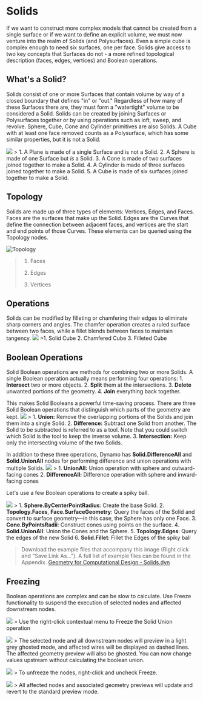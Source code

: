 Solids
======

If we want to construct more complex models that cannot be created from a single surface or if we want to define an explicit volume, we must now venture into the realm of Solids (and Polysurfaces). Even a simple cube is complex enough to need six surfaces, one per face. Solids give access to two key concepts that Surfaces do not - a more refined topological description (faces, edges, vertices) and Boolean operations.

What's a Solid?
---------------

Solids consist of one or more Surfaces that contain volume by way of a closed boundary that defines "in" or "out." Regardless of how many of these Surfaces there are, they must form a "watertight" volume to be considered a Solid. Solids can be created by joining Surfaces or Polysurfaces together or by using operations such as loft, sweep, and revolve. Sphere, Cube, Cone and Cylinder primitives are also Solids. A Cube with at least one face removed counts as a Polysurface, which has some similar properties, but it is not a Solid.

![](images/5-6/Primitives.png) &gt; 1. A Plane is made of a single Surface and is not a Solid. 2. A Sphere is made of one Surface but *is* a Solid. 3. A Cone is made of two surfaces joined together to make a Solid. 4. A Cylinder is made of three surfaces joined together to make a Solid. 5. A Cube is made of six surfaces joined together to make a Solid.

Topology
--------

Solids are made up of three types of elements: Vertices, Edges, and Faces. Faces are the surfaces that make up the Solid. Edges are the Curves that define the connection between adjacent faces, and vertices are the start and end points of those Curves. These elements can be queried using the Topology nodes.

![Topology](images/5-6/Solid-topology.png)

> 1.  Faces
>
> 2.  Edges
>
> 3.  Vertices
>
Operations
----------

Solids can be modified by filleting or chamfering their edges to eliminate sharp corners and angles. The chamfer operation creates a ruled surface between two faces, while a fillet blends between faces to maintain tangency. ![](images/5-6/SolidOperations.png) &gt;1. Solid Cube 2. Chamfered Cube 3. Filleted Cube

Boolean Operations
------------------

Solid Boolean operations are methods for combining two or more Solids. A single Boolean operation actually means performing four operations: 1. **Intersect** two or more objects. 2. **Split** them at the intersections. 3. **Delete** unwanted portions of the geometry. 4. **Join** everything back together.

This makes Solid Booleans a powerful time-saving process. There are three Solid Boolean operations that distinguish which parts of the geometry are kept. ![](images/5-6/SolidBooleans.png) &gt; 1. **Union:** Remove the overlapping portions of the Solids and join them into a single Solid. 2. **Difference:** Subtract one Solid from another. The Solid to be subtracted is referred to as a tool. Note that you could switch which Solid is the tool to keep the inverse volume. 3. **Intersection:** Keep only the intersecting volume of the two Solids.

In addition to these three operations, Dynamo has **Solid.DifferenceAll** and **Solid.UnionAll** nodes for performing difference and union operations with multiple Solids. ![](images/5-6/BooleanAll.png) &gt; 1. **UnionAll:** Union operation with sphere and outward-facing cones 2. **DifferenceAll:** Difference operation with sphere and inward-facing cones

Let's use a few Boolean operations to create a spiky ball.

![](images/5-6/spikyBallExample.png) &gt; 1. **Sphere.ByCenterPointRadius**: Create the base Solid. 2. **Topology.Faces**, **Face.SurfaceGeometry**: Query the faces of the Solid and convert to surface geometry—in this case, the Sphere has only one Face. 3. **Cone.ByPointsRadii**: Construct cones using points on the surface. 4. **Solid.UnionAll**: Union the Cones and the Sphere. 5. **Topology.Edges**: Query the edges of the new Solid 6. **Solid.Fillet**: Fillet the Edges of the spiky ball

> Download the example files that accompany this image (Right click and "Save Link As..."). A full list of example files can be found in the Appendix. [Geometry for Computational Design - Solids.dyn](datasets/5-6/Geometry%20for%20Computational%20Design%20-%20Solids.dyn)

Freezing
--------

Boolean operations are complex and can be slow to calculate. Use Freeze functionality to suspend the execution of selected nodes and affected downstream nodes.

![](images/5-6/freeze-01.png) &gt; Use the right-click contextual menu to Freeze the Solid Union operation

![](images/5-6/freeze-02.png) &gt; The selected node and all downstream nodes will preview in a light grey ghosted mode, and affected wires will be displayed as dashed lines. The affected geometry preview will also be ghosted. You can now change values upstream without calculating the boolean union.

![](images/5-6/freeze-03.png) &gt; To unfreeze the nodes, right-click and uncheck Freeze.

![](images/5-6/freeze-04.png) &gt; All affected nodes and associated geometry previews will update and revert to the standard preview mode.
